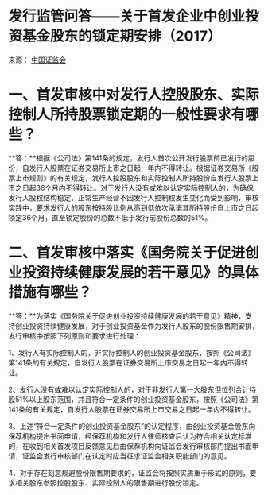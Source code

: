 # 发行监管问答——关于首发企业中创业投资基金股东的锁定期安排（2017）

来源： [中国证监会](http://www.csrc.gov.cn/pub/newsite/fxjgb/fxbzcfg/fxbfxjgwd/201706/t20170602_317837.html)

# 一、首发审核中对发行人控股股东、实际控制人所持股票锁定期的一般性要求有哪些？

**答：**根据《公司法》第141条的规定，发行人首次公开发行股票前已发行的股份，自发行人股票在证券交易所上市之日起一年内不得转让。根据证券交易所《股票上市规则》的有关规定，发行人控股股东和实际控制人所持股份自发行人股票上市之日起36个月内不得转让。对于发行人没有或难以认定实际控制人的，为确保发行人股权结构稳定、正常生产经营不因发行人控制权发生变化而受到影响，审核实践中，要求发行人的股东按持股比例从高到低依次承诺其所持股份自上市之日起锁定36个月，直至锁定股份的总数不低于发行前股份总数的51%。

# 二、首发审核中落实《国务院关于促进创业投资持续健康发展的若干意见》的具体措施有哪些？

**答：**为落实《国务院关于促进创业投资持续健康发展的若干意见》精神，支持创业投资持续健康发展，对于创业投资基金作为发行人股东的股份限售期安排，发行审核中按照下列原则和要求进行处理：

1、发行人有实际控制人的，非实际控制人的创业投资基金股东，按照《公司法》第141条的有关规定，自发行人股票在证券交易所上市交易之日起一年内不得转让。

2、发行人没有或难以认定实际控制人的，对于非发行人第一大股东但位列合计持股51%以上股东范围，并且符合一定条件的创业投资基金股东，按照《公司法》第141条的有关规定，自发行人股票在证券交易所上市交易之日起一年内不得转让。

3、上述“符合一定条件的创业投资基金股东”的认定程序，由创业投资基金股东向保荐机构提出书面申请，经保荐机构和发行人律师核查后认为符合相关认定标准的，在收到相关首发项目反馈意见后由保荐机构向证监会发行审核部门提出书面申请，证监会发行审核部门在认定时应当征求证监会相关职能部门的意见。

4、对于存在刻意规避股份限售期要求的，证监会将按照实质重于形式的原则，要求相关股东参照控股股东、实际控制人的限售期进行股份锁定。